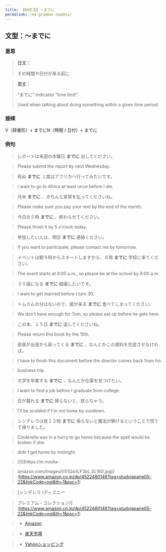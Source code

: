 ```yaml
---
title: 【N4文法】〜までに
permalink: /n4-grammar-madeni/
---
```


## 文型：〜までに

### 意思

> **日文：**
> 
> その時間や日付が来る前に


> **英文：**
> 
> “までに” indicates “time limit”.
> 
> Used when talking about doing something within a given time period.


### 接续

V（辞書形）+ までにN（時間 / 日付）+ までに

### 例句

> レポートは来週の水曜日 **までに** 出してください。

> Please submit the report by next Wednesday.

> 死ぬ **までに** １度はアフリカへ行ってみたいです。

> I want to go to Africa at least once before I die.

> 月末 **までに** 、きちんと家賃を払ってくださいね。

> Please make sure you pay your rent by the end of the month.

> 今日の５時 **までに** 、終わらせてください。

> Please finish it by 5 o'clock today.

> 参加したい人は、明日 **までに** 連絡ください。

> If you want to participate, please contact me by tomorrow.

> イベントは朝９時からスタートしますから、８時 **までに** 学校に来てください。

> The event starts at 9:00 a.m., so please be at the school by 8:00 a.m.

> ３０歳になる **までに** 結婚したいです。

> I want to get married before I turn 30.

> トムさんの分はないので、彼が来る **までに** 食べてしまってください。

> We don't have enough for Tom, so please eat up before he gets here.

> この本、１５日 **までに** 返してくださいね。

> Please return this book by the 15th.

> 部長が出張から戻ってくる **までに** 、なんとかこの資料を完成させなければ。

> I have to finish this document before the director comes back from his

> business trip.

> 大学を卒業する **までに** 、なんとか仕事を見つけたい。

> I want to find a job before I graduate from college.

> 日が暮れる **までに** 帰らないと、怒らちゃう。

> I'll be scolded if I'm not home by sundown.

> シンデレラは夜１２時 **までに** 帰らないと魔法が解けるということで慌てて帰りました。

> Cinderella was in a hurry to go home because the spell would be broken if she

> didn't get home by midnight.

> [![](https://m.media-

> amazon.com/images/I/51QxrILF3bL._SL160_.jpg)](https://www.amazon.co.jp/dp/4522480148?tag=studyjapane05-22&linkCode=ogi&th=1&psc=1)

> [シンデレラ (ディズニー

> プレミアム・コレクション)](https://www.amazon.co.jp/dp/4522480148?tag=studyjapane05-22&linkCode=ogi&th=1&psc=1)

> * [Amazon](https://www.amazon.co.jp/dp/4522480148?tag=studyjapane05-22&linkCode=ogi&th=1&psc=1)

> * [楽天市場](https://hb.afl.rakuten.co.jp/hgc/16781883.64066d33.16781884.4f333982/Rinker_o_20191117232544?pc=https%3A%2F%2Fsearch.rakuten.co.jp%2Fsearch%2Fmall%2F%25E3%2582%25B7%25E3%2583%25B3%25E3%2583%2587%25E3%2583%25AC%25E3%2583%25A9%25E3%2580%2580%25E6%259C%25AC%2F%3Ff%3D1%26grp%3Dproduct&m=https%3A%2F%2Fsearch.rakuten.co.jp%2Fsearch%2Fmall%2F%25E3%2582%25B7%25E3%2583%25B3%25E3%2583%2587%25E3%2583%25AC%25E3%2583%25A9%25E3%2580%2580%25E6%259C%25AC%2F%3Ff%3D1%26grp%3Dproduct)

> * [Yahooショッピング](https://shopping.yahoo.co.jp/search?p=%E3%82%B7%E3%83%B3%E3%83%87%E3%83%AC%E3%83%A9%E3%80%80%E6%9C%AC)

